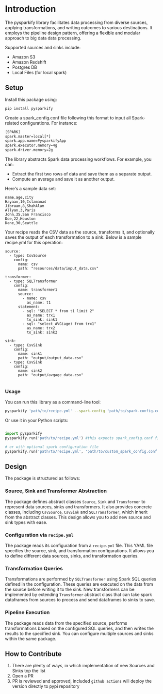 # Introduction
The pysparkify library facilitates data processing from diverse sources, applying transformations, and writing outcomes to various destinations. It employs the pipeline design pattern, offering a flexible and modular approach to big data data processing.

Supported sources and sinks include:

- Amazon S3
- Amazon Redshift
- Postgres DB
- Local Files (for local spark)

## Setup

Install this package using:

```bash
pip install pysparkify
```

Create a spark_config.conf file following this format to input all Spark-related configurations. For instance:

```bash
[SPARK]
spark.master=local[*]
spark.app.name=PysparkifyApp
spark.executor.memory=4g
spark.driver.memory=2g
```

The library abstracts Spark data processing workflows. For example, you can:

- Extract the first two rows of data and save them as a separate output.
- Compute an average and save it as another output.

Here's a sample data set:

```
name,age,city
Hayaan,10,Islamanad
Jibraan,8,ShahAlam
Allyan,3,Paris
John,35,San Francisco
Doe,22,Houston
Dane,30,Seattle
```

Your recipe reads the CSV data as the source, transforms it, and optionally saves the output of each transformation to a sink. Below is a sample recipe.yml for this operation:

```
source:
  - type: CsvSource
    config:
      name: csv
      path: "resources/data/input_data.csv"

transformer:
  - type: SQLTransformer
    config:
      name: transformer1
      source: 
        - name: csv
          as_name: t1
      statement: 
        - sql: "SELECT * from t1 limit 2"
          as_name: trx1
          to_sink: sink1
        - sql: "select AVG(age) from trx1"
          as_name: trx2
          to_sink: sink2

sink:
  - type: CsvSink
    config:
      name: sink1
      path: "output/output_data.csv"
  - type: CsvSink
    config:
      name: sink2
      path: "output/avgage_data.csv"
      
```


### Usage

You can run this library as a command-line tool:

```bash
pysparkify 'path/to/recipe.yml' --spark-config 'path/to/spark-config.conf'
```

Or use it in your Python scripts:

```python

import pysparkify
pysparkify.run('path/to/recipe.yml') #this expects spark_config.conf file on path `config/spark_config.conf` path

# or with optional spark configuration file
pysparkify.run('path/to/recipe.yml', 'path/to/custom_spark_config.conf')

```

## Design

The package is structured as follows:

### Source, Sink and Transformer Abstraction

The package defines abstract classes `Source`, `Sink` and `Transformer` to represent data sources, sinks and transformers. It also provides concrete classes, including `CsvSource`, `CsvSink` and `SQLTransformer`, which inherit from the abstract classes. This design allows you to add new source and sink types with ease.

### Configuration via `recipe.yml`

The package reads its configuration from a `recipe.yml` file. This YAML file specifies the source, sink, and transformation configurations. It allows you to define different data sources, sinks, and transformation queries.

### Transformation Queries

Transformations are performed by `SQLTransformer` using Spark SQL queries defined in the configuration. These queries are executed on the data from the source before writing it to the sink. New transformers can be implemented by extending `Transformer` abstract class that can take spark dataframes from sources to process and send dataframes to sinks to save.

### Pipeline Execution

The package reads data from the specified source, performs transformations based on the configured SQL queries, and then writes the results to the specified sink. You can configure multiple sources and sinks within the same package.


## How to Contribute

1. There are plenty of ways, in which implementation of new Sources and Sinks top the list
2. Open a PR
3. PR is reviewed and approved, included `github actions` will deploy the version directly to pypi repository
